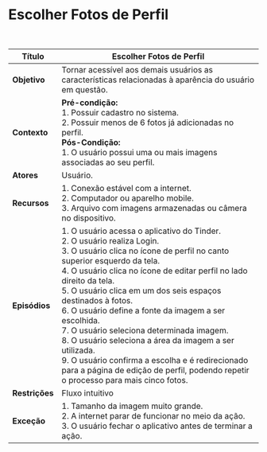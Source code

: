 # Escolher Fotos de Perfil

<br />

|Título|Escolher Fotos de Perfil|
|------|------------------------|
|**Objetivo**|Tornar acessível aos demais usuários as características relacionadas à aparência do usuário em questão.|
|**Contexto**|**Pré-condição:**<br />1. Possuir cadastro no sistema.<br />2. Possuir menos de 6 fotos já adicionadas no perfil.<br />**Pós-Condição:**<br />1. O usuário possui uma ou mais imagens associadas ao seu perfil.|
|**Atores**|Usuário.|
|**Recursos**|1. Conexão estável com a internet.<br />2. Computador ou aparelho mobile.<br />3. Arquivo com imagens armazenadas ou câmera no dispositivo.|
|**Episódios**|1. O usuário acessa o aplicativo do Tinder.<br />2. O usuário realiza Login.<br />3. O usuário clica no ícone de perfil no canto superior esquerdo da tela.<br />4. O usuário clica no ícone de editar perfil no lado direito da tela.<br />5. O usuário clica em um dos seis espaços destinados à fotos.<br />6. O usuário define a fonte da imagem a ser escolhida.<br />7. O usuário seleciona determinada imagem.<br />8. O usuário seleciona a área da imagem a ser utilizada.<br />9. O usuário confirma a escolha e é redirecionado para a página de edição de perfil, podendo repetir o processo para mais cinco fotos.|
|**Restrições**|Fluxo intuitivo|
|**Exceção**|1. Tamanho da imagem muito grande.<br />2. A internet parar de funcionar no meio da ação.<br />3. O usuário fechar o aplicativo antes de terminar a ação.|

